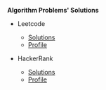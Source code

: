 **Algorithm Problems' Solutions**


* Leetcode
    * [Solutions](./leetcode)
    * [Profile](https://leetcode.com/kaushik_acharya/)
    
* HackerRank
    * [Solutions](./online_judge/hackerrank)
    * [Profile](https://www.hackerrank.com/kaushik_acharya)

